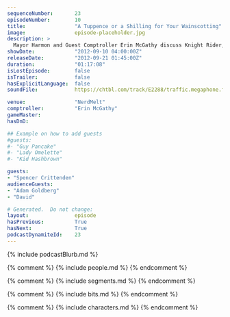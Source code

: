 ```yaml
---
sequenceNumber:       23
episodeNumber:        10
title:                "A Tuppence or a Shilling for Your Wainscotting"
image:                episode-placeholder.jpg
description: >
  Mayor Harmon and Guest Comptroller Erin McGathy discuss Knight Rider, Alf and anxiety, then play a quick round of Dungeons and Dragons before getting into a huge fight about movies and breaking up.
showDate:             "2012-09-10 04:00:00Z"
releaseDate:          "2012-09-21 01:45:00Z"
duration:             "01:17:08"
isLostEpisode:        false
isTrailer:            false
hasExplicitLanguage:  false
soundFile:            https://chtbl.com/track/E2288/traffic.megaphone.fm/STA4509016283.mp3?updated=1555697297

venue:                "NerdMelt"
comptroller:          "Erin McGathy"
gameMaster:           
hasDnD:               

## Example on how to add guests
#guests:
#- "Guy Pancake"
#- "Lady Omelette"
#- "Kid Hashbrown"

guests:
- "Spencer Crittenden"
audienceGuests:
- "Adam Goldberg"
- "David"

# Generated.  Do not change:
layout:               episode
hasPrevious:          True
hasNext:              True
podcastDynamiteId:    23
---
```


{% include podcastBlurb.md %}

{% comment %}
{% include people.md %}
{% endcomment %}

{% comment %}
{% include segments.md %}
{% endcomment %}

{% comment %}
{% include bits.md %}
{% endcomment %}

{% comment %}
{% include characters.md %}
{% endcomment %}
